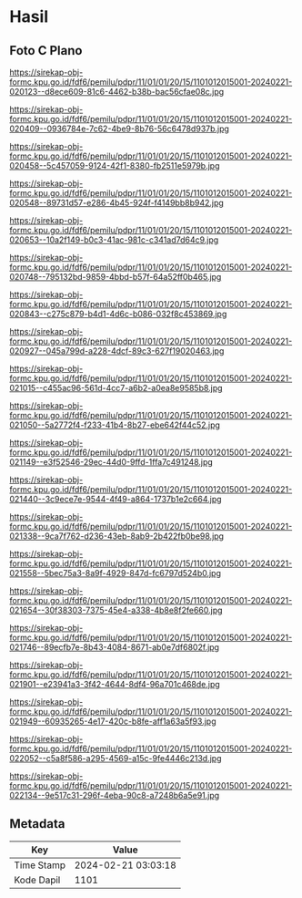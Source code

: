 # Hasil

## Foto C Plano

https://sirekap-obj-formc.kpu.go.id/fdf6/pemilu/pdpr/11/01/01/20/15/1101012015001-20240221-020123--d8ece609-81c6-4462-b38b-bac56cfae08c.jpg

https://sirekap-obj-formc.kpu.go.id/fdf6/pemilu/pdpr/11/01/01/20/15/1101012015001-20240221-020409--0936784e-7c62-4be9-8b76-56c6478d937b.jpg

https://sirekap-obj-formc.kpu.go.id/fdf6/pemilu/pdpr/11/01/01/20/15/1101012015001-20240221-020458--5c457059-9124-42f1-8380-fb2511e5979b.jpg

https://sirekap-obj-formc.kpu.go.id/fdf6/pemilu/pdpr/11/01/01/20/15/1101012015001-20240221-020548--89731d57-e286-4b45-924f-f4149bb8b942.jpg

https://sirekap-obj-formc.kpu.go.id/fdf6/pemilu/pdpr/11/01/01/20/15/1101012015001-20240221-020653--10a2f149-b0c3-41ac-981c-c341ad7d64c9.jpg

https://sirekap-obj-formc.kpu.go.id/fdf6/pemilu/pdpr/11/01/01/20/15/1101012015001-20240221-020748--795132bd-9859-4bbd-b57f-64a52ff0b465.jpg

https://sirekap-obj-formc.kpu.go.id/fdf6/pemilu/pdpr/11/01/01/20/15/1101012015001-20240221-020843--c275c879-b4d1-4d6c-b086-032f8c453869.jpg

https://sirekap-obj-formc.kpu.go.id/fdf6/pemilu/pdpr/11/01/01/20/15/1101012015001-20240221-020927--045a799d-a228-4dcf-89c3-627f19020463.jpg

https://sirekap-obj-formc.kpu.go.id/fdf6/pemilu/pdpr/11/01/01/20/15/1101012015001-20240221-021015--c455ac96-561d-4cc7-a6b2-a0ea8e9585b8.jpg

https://sirekap-obj-formc.kpu.go.id/fdf6/pemilu/pdpr/11/01/01/20/15/1101012015001-20240221-021050--5a2772f4-f233-41b4-8b27-ebe642f44c52.jpg

https://sirekap-obj-formc.kpu.go.id/fdf6/pemilu/pdpr/11/01/01/20/15/1101012015001-20240221-021149--e3f52546-29ec-44d0-9ffd-1ffa7c491248.jpg

https://sirekap-obj-formc.kpu.go.id/fdf6/pemilu/pdpr/11/01/01/20/15/1101012015001-20240221-021440--3c9ece7e-9544-4f49-a864-1737b1e2c664.jpg

https://sirekap-obj-formc.kpu.go.id/fdf6/pemilu/pdpr/11/01/01/20/15/1101012015001-20240221-021338--9ca7f762-d236-43eb-8ab9-2b422fb0be98.jpg

https://sirekap-obj-formc.kpu.go.id/fdf6/pemilu/pdpr/11/01/01/20/15/1101012015001-20240221-021558--5bec75a3-8a9f-4929-847d-fc6797d524b0.jpg

https://sirekap-obj-formc.kpu.go.id/fdf6/pemilu/pdpr/11/01/01/20/15/1101012015001-20240221-021654--30f38303-7375-45e4-a338-4b8e8f2fe660.jpg

https://sirekap-obj-formc.kpu.go.id/fdf6/pemilu/pdpr/11/01/01/20/15/1101012015001-20240221-021746--89ecfb7e-8b43-4084-8671-ab0e7df6802f.jpg

https://sirekap-obj-formc.kpu.go.id/fdf6/pemilu/pdpr/11/01/01/20/15/1101012015001-20240221-021901--e23941a3-3f42-4644-8df4-96a701c468de.jpg

https://sirekap-obj-formc.kpu.go.id/fdf6/pemilu/pdpr/11/01/01/20/15/1101012015001-20240221-021949--60935265-4e17-420c-b8fe-aff1a63a5f93.jpg

https://sirekap-obj-formc.kpu.go.id/fdf6/pemilu/pdpr/11/01/01/20/15/1101012015001-20240221-022052--c5a8f586-a295-4569-a15c-9fe4446c213d.jpg

https://sirekap-obj-formc.kpu.go.id/fdf6/pemilu/pdpr/11/01/01/20/15/1101012015001-20240221-022134--9e517c31-296f-4eba-90c8-a7248b6a5e91.jpg


## Metadata

| Key        | Value               |
| ---------- | ------------------- |
| Time Stamp | 2024-02-21 03:03:18 |
| Kode Dapil | 1101                |



